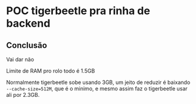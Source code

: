 # POC tigerbeetle pra rinha de backend

## Conclusão
Vai dar não

Limite de RAM pro rolo todo é 1.5GB

Normalmente tigerbeetle sobe usando 3GB, um jeito de reduzir é baixando `--cache-size=512M`, que é o minimo,
e mesmo assim faz o tigerbeetle usar ali por 2.3GB.
